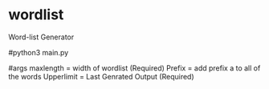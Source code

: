 # wordlist
Word-list Generator

#python3 main.py

#args
  maxlength = width of wordlist (Required) 
  Prefix = add prefix a to all of the words 
  Upperlimit = Last Genrated Output (Required)
